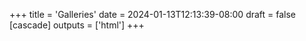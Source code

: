 +++
title = 'Galleries'
date = 2024-01-13T12:13:39-08:00
draft = false
[cascade]
outputs = ['html']
+++
